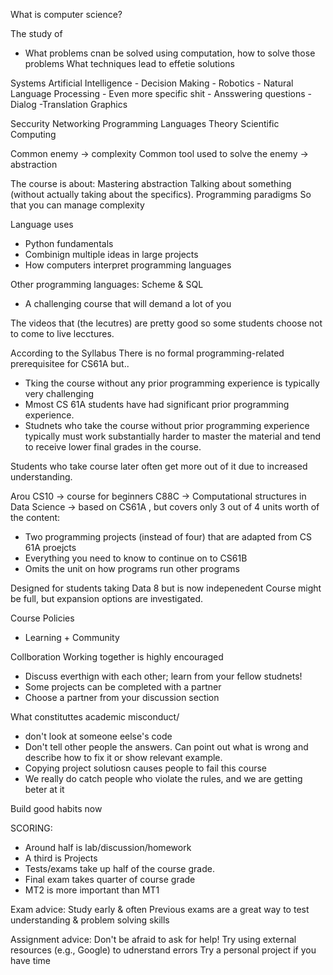 What is computer science?

The study of 
- What problems cnan be solved using computation,
how to solve those problems
What techniques lead to effetie solutions


Systems
Artificial Intelligence
	- Decision Making
	- Robotics
	- Natural Language Processing
		- Even more specific shit
		- Ansswering questions
		- Dialog
		-Translation
Graphics

Seccurity
Networking
Programming Languages
Theory
Scientific Computing

Common enemy -> complexity 
Common tool used to solve the enemy -> abstraction

The course is about:
Mastering abstraction
	Talking about something (without actually taking about the specifics).
Programming paradigms
	So that you can manage complexity

Language uses
- Python fundamentals
- Combinign multiple ideas in large projects
- How computers interpret programming languages

Other programming languages: Scheme & SQL
- A challenging course that will demand a lot of you

The videos that (the lecutres) are pretty good so some students choose not to come to live lecctures.


According to the Syllabus
There is no formal programming-related prerequisitee for CS61A but..
- Tking the course without any prior programming experience is typically very challenging
- Mmost CS 61A students have had significant prior programming experience.
- Studnets who take the course without prior programming experience 
typically must work substantially harder to master the material and
 tend to receive lower final grades in the course.

Students who take course later often get more out of it due to increased understanding.

Arou
CS10 -> course for beginners
C88C -> Computational structures in Data Science
-> based on CS61A , but covers only 3 out of 4 units worth of the content:
- Two programming projects (instead of four) that are adapted from CS 61A proejcts
- Everything you need to know to continue on to CS61B
- Omits the unit on how programs run other programs

Designed for students taking Data 8 but is now indepenedent
Course might be full, but expansion options are investigated. 

Course Policies
- Learning + Community

Collboration
Working together is highly encouraged
- Discuss everthign with each other; learn from your fellow studnets!
- Some projects can be completed with a partner
- Choose a partner from your discussion section

What constituttes academic misconduct/
- don't look at someone eelse's code
- Don't tell other people the answers. Can point out what is wrong and describe how to fix it or show relevant example.
- Copying project solutiosn causes people to fail this course
- We really do catch people who violate the rules, and we are getting beter at it

Build good habits now


SCORING:
- Around half is lab/discussion/homework 
- A third is Projects
- Tests/exams take up half of the course grade.
- Final exam takes quarter of course grade
- MT2 is more important than MT1

Exam advice:
Study early & often
Previous exams are a great way to test understanding & problem solving skills

Assignment advice:
Don't be afraid to ask for help!
Try using external resources (e.g., Google) to udnerstand errors
Try a personal project if you have time



